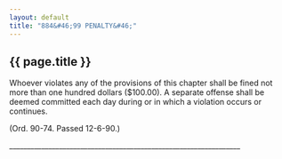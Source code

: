 ```yaml
---
layout: default 
title: "884&#46;99 PENALTY&#46;"
---
```


{{ page.title }}
----------------

Whoever violates any of the provisions of this chapter shall be fined
not more than one hundred dollars (\$100.00). A separate offense shall
be deemed committed each day during or in which a violation occurs or
continues.

(Ord. 90-74. Passed 12-6-90.)

\_\_\_\_\_\_\_\_\_\_\_\_\_\_\_\_\_\_\_\_\_\_\_\_\_\_\_\_\_\_\_\_\_\_\_\_\_\_\_\_\_\_\_\_\_\_\_\_\_\_\_\_\_\_\_\_\_\_\_\_\_\_\_\_\_
